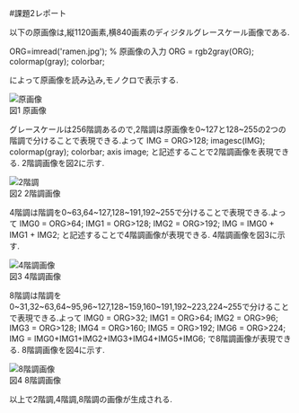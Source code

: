 #課題2レポート

以下の原画像は,縦1120画素,横840画素のディジタルグレースケール画像である.

ORG=imread('ramen.jpg'); % 原画像の入力
ORG = rgb2gray(ORG); colormap(gray); colorbar;

によって原画像を読み込み,モノクロで表示する.

![原画像](https://github.com/fujikawabata/MATLAB/blob/master/image/kadai2/ramen.jpg?raw=true)  
図1 原画像

グレースケールは256階調あるので,2階調は原画像を0~127と128~255の2つの階調で分けることで表現できる.よって
IMG = ORG>128;
imagesc(IMG); colormap(gray); colorbar;  axis image;
と記述することで2階調画像を表現できる.
2階調画像を図2に示す.

![2階調](https://github.com/fujikawabata/MATLAB/blob/master/image/kadai2/kadai2-1.jpg?raw=true)  
図2 2階調画像

4階調は階調を0~63,64~127,128~191,192~255で分けることで表現できる.よって
IMG0 = ORG>64;
IMG1 = ORG>128;
IMG2 = ORG>192;
IMG = IMG0 + IMG1 + IMG2;
と記述することで4階調画像が表現できる.
4階調画像を図3に示す.

![4階調画像](https://github.com/fujikawabata/MATLAB/blob/master/image/kadai2/kadai2-2.jpg?raw=true)  
図3 4階調画像

8階調は階調を0~31,32~63,64~95,96~127,128~159,160~191,192~223,224~255で分けることで表現できる.よって
IMG0 = ORG>32;
IMG1 = ORG>64;
IMG2 = ORG>96;
IMG3 = ORG>128;
IMG4 = ORG>160;
IMG5 = ORG>192;
IMG6 = ORG>224;
IMG = IMG0+IMG1+IMG2+IMG3+IMG4+IMG5+IMG6;
で8階調画像が表現できる.
8階調画像を図4に示す.

![8階調画像](https://github.com/fujikawabata/MATLAB/blob/master/image/kadai2/kadai2-2.jpg?raw=true)  
図4 8階調画像

以上で2階調,4階調,8階調の画像が生成される.
